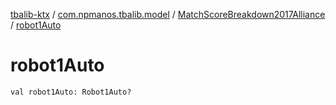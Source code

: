 [tbalib-ktx](../../index.md) / [com.npmanos.tbalib.model](../index.md) / [MatchScoreBreakdown2017Alliance](index.md) / [robot1Auto](./robot1-auto.md)

# robot1Auto

`val robot1Auto: Robot1Auto?`
